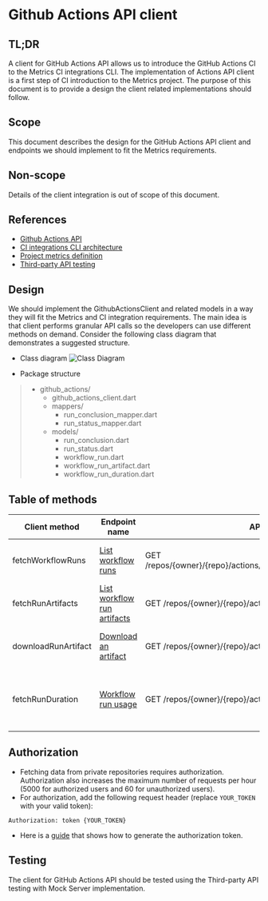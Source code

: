 # Github Actions API client

## TL;DR
A client for GitHub Actions API allows us to introduce the GitHub Actions CI to the Metrics CI integrations CLI. The implementation of Actions API client is a first step of CI introduction to the Metrics project. The purpose of this document is to provide a design the client related implementations should follow.

## Scope
This document describes the design for the GitHub Actions API client and endpoints we should implement to fit the Metrics requirements.

## Non-scope
Details of the client integration is out of scope of this document.

## References
* [Github Actions API](https://docs.github.com/en/free-pro-team@latest/rest/reference/actions)
* [CI integrations CLI architecture](https://github.com/platform-platform/monorepo/blob/master/metrics/ci_integrations/docs/01_ci_integration_module_architecture.md)
* [Project metrics definition](https://github.com/platform-platform/monorepo/blob/master/docs/05_project_metrics.md)
* [Third-party API testing](https://github.com/platform-platform/monorepo/blob/master/docs/03_third_party_api_testing.md)

## Design
We should implement the GithubActionsClient and related models in a way they will fit the Metrics and CI integration requirements. The main idea is that client performs granular API calls so the developers can use different methods on demand. Consider the following class diagram that demonstrates a suggested structure.

* Class diagram
![Class Diagram](https://user-images.githubusercontent.com/69351065/94947198-ea4f0080-04e5-11eb-9e6b-e4c7e2ff0f19.png)

* Package structure
> * github_actions/
>   * github_actions_client.dart
>   * mappers/
>      * run_conclusion_mapper.dart
>      * run_status_mapper.dart
>   * models/
>      * run_conclusion.dart
>      * run_status.dart
>      * workflow_run.dart
>      * workflow_run_artifact.dart
>      * workflow_run_duration.dart


## Table of methods
| Client method | Endpoint name   |  API endpoint | Description |
|---------------|------------------|-------------|---------------|
| fetchWorkflowRuns | [List workflow runs](https://docs.github.com/en/free-pro-team@latest/rest/reference/actions#list-workflow-runs) | GET /repos/{owner}/{repo}/actions/workflows/{workflow_file_name}/runs | Lists runs for the specified workflow. |
| fetchRunArtifacts |[List workflow run artifacts](https://docs.github.com/en/free-pro-team@latest/rest/reference/actions#list-workflow-run-artifacts)  | GET /repos/{owner}/{repo}/actions/runs/{run_id}/artifacts | Lists artifacts for a workflow run. |
| downloadRunArtifact| [Download an artifact](https://docs.github.com/en/free-pro-team@latest/rest/reference/actions#download-an-artifact)| GET /repos/{owner}/{repo}/actions/artifacts/{artifact_id}/zip| Downloads the specified run artifact. |
| fetchRunDuration | [Workflow run usage](https://docs.github.com/en/free-pro-team@latest/rest/reference/actions#get-workflow-run-usage)  | GET /repos/{owner}/{repo}/actions/runs/{run_id}/timing | Gets the total run time for a specific workflow run. |

## Authorization
* Fetching data from private repositories requires authorization. Authorization also increases the maximum number of requests per hour (5000 for authorized users and 60 for unauthorized users).
* For authorization, add the following request header (replace `YOUR_TOKEN` with your valid token):
```
Authorization: token {YOUR_TOKEN}
```
* Here is a [guide](https://docs.github.com/en/enterprise/2.17/user/github/authenticating-to-github/creating-a-personal-access-token-for-the-command-line) that shows how to generate the authorization token.

## Testing
The client for GitHub Actions API should be tested using the Third-party API testing with Mock Server implementation.
